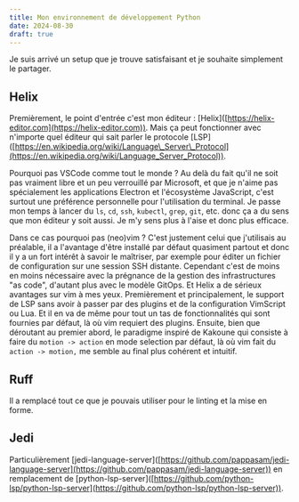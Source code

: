 ```yaml
---
title: Mon environnement de développement Python
date: 2024-08-30
draft: true
---
```

Je suis arrivé un setup que je trouve satisfaisant et je souhaite simplement le partager.

## Helix

Premièrement, le point d'entrée c'est mon éditeur : \[Helix\]([https://helix-editor.com](https://helix-editor.com)). Mais ça peut fonctionner avec n'importe quel éditeur qui sait parler le protocole \[LSP\]([https://en.wikipedia.org/wiki/Language\_Server\_Protocol](https://en.wikipedia.org/wiki/Language_Server_Protocol)).

Pourquoi pas VSCode comme tout le monde ? Au delà du fait qu'il ne soit pas vraiment libre et un peu verrouillé par Microsoft, et que je n'aime pas spécialement les applications Electron et l'écosystème JavaScript, c'est surtout une préférence personnelle pour l'utilisation du terminal. Je passe mon temps à lancer du `ls`, `cd`, `ssh`, `kubectl`, `grep`, `git`, etc. donc ça a du sens que mon éditeur y soit aussi. Je m'y sens plus à l'aise et donc plus efficace.

Dans ce cas pourquoi pas (neo)vim ? C'est justement celui que j'utilisais au préalable, il a l'avantage d'être installé par défaut quasiment partout et donc il y a un fort intérêt à savoir le maîtriser, par exemple pour éditer un fichier de configuration sur une session SSH distante. Cependant c'est de moins en moins nécessaire avec la prégnance de la gestion des infrastructures "as code", d'autant plus avec le modèle GitOps. Et Helix a de sérieux avantages sur vim à mes yeux. Premièrement et principalement, le support de LSP sans avoir à passer par des plugins et de la configuration VimScript ou Lua. Et il en va de même pour tout un tas de fonctionnalités qui sont fournies par défaut, là où vim requiert des plugins. Ensuite, bien que déroutant au premier abord, le paradigme inspiré de Kakoune qui consiste à faire du `motion -> action` en mode selection par défaut, là où vim fait du `action -> motion,` me semble au final plus cohérent et intuitif.

## Ruff

Il a remplacé tout ce que je pouvais utiliser pour le linting et la mise en forme.

## Jedi

Particulièrement \[jedi-language-server\]([https://github.com/pappasam/jedi-language-server](https://github.com/pappasam/jedi-language-server)) en remplacement de \[python-lsp-server\]([https://github.com/python-lsp/python-lsp-server](https://github.com/python-lsp/python-lsp-server)).